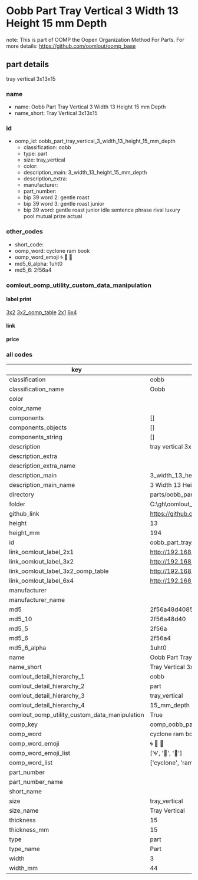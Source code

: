 # Oobb Part Tray Vertical 3 Width 13 Height 15 mm Depth  

note: This is part of OOMP the Oopen Organization Method For Parts. For more details: https://github.com/oomlout/oomp_base

##  part details
  



tray vertical 3x13x15



### name
* name: Oobb Part Tray Vertical 3 Width 13 Height 15 mm Depth
* name_short: Tray Vertical 3x13x15 
### id
* oomp_id: oobb_part_tray_vertical_3_width_13_height_15_mm_depth
  * classification: oobb
  * type: part
  * size: tray_vertical
  * color: 
  * description_main: 3_width_13_height_15_mm_depth
  * description_extra: 
  * manufacturer: 
  * part_number: 
  * bip 39 word 2: gentle roast
  * bip 39 word 3: gentle roast junior
  * bip 39 word: gentle roast junior idle sentence phrase rival luxury pool mutual prize actual

### other_codes
* short_code: 
* oomp_word: cyclone ram book
* oomp_word_emoji :cyclone: :ram: :book:
* md5_6_alpha: 1uht0
* md5_6: 2f56a4






### oomlout_oomp_utility_custom_data_manipulation
#### label print
[3x2](http://192.168.1.245:1112/?label=oomp%201uht0)
[3x2_oomp_table](http://192.168.1.108:1112/?label=oomp%201uht0)
[2x1](http://192.168.1.242:1112/?label=oomp%201uht0)
[6x4](http://192.168.1.55:1112/?label=oomp%201uht0)    

#### link

                              

#### price







### all codes 
| key | value |  
| --- | --- |  
| classification | oobb |  
| classification_name | Oobb |  
| color |  |  
| color_name |  |  
| components | [] |  
| components_objects | [] |  
| components_string | [] |  
| description | tray vertical 3x13x15 |  
| description_extra |  |  
| description_extra_name |  |  
| description_main | 3_width_13_height_15_mm_depth |  
| description_main_name | 3 Width 13 Height 15 mm Depth |  
| directory | parts/oobb_part_tray_vertical_3_width_13_height_15_mm_depth |  
| folder | C:\gh\oomlout_oobb_version_4_generated_parts\parts\oobb_part_tray_vertical_3_width_13_height_15_mm_depth |  
| github_link | https://github.com/oomlout/oomlout_oomp_part_src/tree/main/parts/oobb_part_tray_vertical_3_width_13_height_15_mm_depth |  
| height | 13 |  
| height_mm | 194 |  
| id | oobb_part_tray_vertical_3_width_13_height_15_mm_depth |  
| link_oomlout_label_2x1 | http://192.168.1.242:1112/?label=oomp%201uht0 |  
| link_oomlout_label_3x2 | http://192.168.1.245:1112/?label=oomp%201uht0 |  
| link_oomlout_label_3x2_oomp_table | http://192.168.1.108:1112/?label=oomp%201uht0 |  
| link_oomlout_label_6x4 | http://192.168.1.55:1112/?label=oomp%201uht0 |  
| manufacturer |  |  
| manufacturer_name |  |  
| md5 | 2f56a48d408557568f61f70af26ec309 |  
| md5_10 | 2f56a48d40 |  
| md5_5 | 2f56a |  
| md5_6 | 2f56a4 |  
| md5_6_alpha | 1uht0 |  
| name | Oobb Part Tray Vertical 3 Width 13 Height 15 mm Depth |  
| name_short | Tray Vertical 3x13x15  |  
| oomlout_detail_hierarchy_1 | oobb |  
| oomlout_detail_hierarchy_2 | part |  
| oomlout_detail_hierarchy_3 | tray_vertical |  
| oomlout_detail_hierarchy_4 | 15_mm_depth |  
| oomlout_oomp_utility_custom_data_manipulation | True |  
| oomp_key | oomp_oobb_part_tray_vertical_3_width_13_height_15_mm_depth |  
| oomp_word | cyclone ram book |  
| oomp_word_emoji | :cyclone: :ram: :book: |  
| oomp_word_emoji_list | [':cyclone:', ':ram:', ':book:'] |  
| oomp_word_list | ['cyclone', 'ram', 'book'] |  
| part_number |  |  
| part_number_name |  |  
| short_name |  |  
| size | tray_vertical |  
| size_name | Tray Vertical |  
| thickness | 15 |  
| thickness_mm | 15 |  
| type | part |  
| type_name | Part |  
| width | 3 |  
| width_mm | 44 |  
